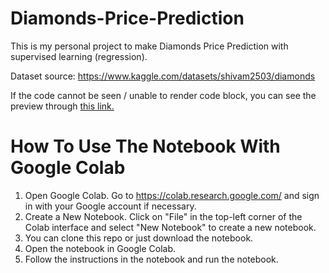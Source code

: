 # Diamonds-Price-Prediction
This is my personal project to make Diamonds Price Prediction with supervised learning (regression).

Dataset source: https://www.kaggle.com/datasets/shivam2503/diamonds

If the code cannot be seen / unable to render code block, you can see the preview through [this link.](https://nbviewer.org/github/devapratama/Diamonds-Price-Prediction/blob/master/Diamonds_Price_Prediction.ipynb)

# How To Use The Notebook With Google Colab
1. Open Google Colab. Go to https://colab.research.google.com/ and sign in with your Google account if necessary.
2. Create a New Notebook. Click on "File" in the top-left corner of the Colab interface and select "New Notebook" to create a new notebook.
3. You can clone this repo or just download the notebook.
4. Open the notebook in Google Colab.
5. Follow the instructions in the notebook and run the notebook.
